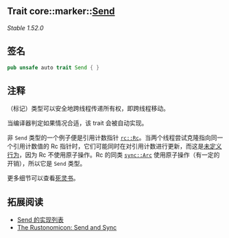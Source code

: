 Trait core::marker::[Send][1]
---
*Stable 1.52.0*

## 签名

```rust
pub unsafe auto trait Send { }
```

## 注释

（标记）类型可以安全地跨线程传递所有权，即跨线程移动。

当编译器判定如果情况合适，该 trait 会被自动实现。

非 `Send` 类型的一个例子便是引用计数指针 [`rc::Rc`][2]。当两个线程尝试克隆指向同一个引用计数值的 Rc 指针时，它们可能同时在对引用计数进行更新，而这是[未定义行为][3]，因为 Rc 不使用原子操作。Rc 的同类 [`sync::Arc`][4] 使用原子操作（有一定的开销），所以它是 `Send` 类型。

更多细节可以查看[死灵书][5]。

## 拓展阅读

- [Send 的实现列表][6]
- [The Rustonomicon: Send and Sync][5]

[1]: https://doc.rust-lang.org/core/marker/trait.Send.html
[2]: https://doc.rust-lang.org/std/rc/struct.Rc.html
[3]: https://doc.rust-lang.org/reference/behavior-considered-undefined.html
[4]: https://doc.rust-lang.org/std/sync/struct.Arc.html
[5]: https://doc.rust-lang.org/nomicon/send-and-sync.html
[6]: https://doc.rust-lang.org/core/marker/trait.Send.html#implementors

